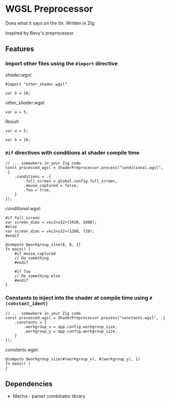 # WGSL Preprocessor

Does what it says on the tin. Written in Zig.

Inspired by Bevy's preprocessor.

## Features
### Import other files using the `#import` directive

*shader.wgsl*:

```wgsl 
#import "other_shader.wgsl"

var b = 10;
```

*other_shader.wgsl*:

```wgsl
var a = 5;
```

*Result*:

```wgsl 
var a = 5;

var b = 10;
```

### `#if` directives with conditions at shader compile time

```zig
// ... somewhere in your Zig code
const processed_wgsl = ShaderPreprocessor.process("conditional.wgsl", .{
    .conditions = .{
        .full_screen = global.config.full_screen,
        .mouse_captured = false,
        .foo = true,
    }
});
```

*conditional.wgsl*:

```wgsl
#if full_screen
var screen_dims = vec2<u32>(1920, 1080);
#else
var screen_dims = vec2<u32>(1280, 720);
#endif

@compute @workgroup_size(8, 8, 1)
fn main() {
    #if mouse_captured
    // Do something
    #endif

    #if foo
    // Do something else
    #endif 
}
```

### Constants to inject into the shader at compile time using `#(constant_ident)`
```zig
// ... somewhere in your Zig code
const processed_wgsl = ShaderPreprocessor.process("constants.wgsl", .{
    .constants = {
        .workgroup_x = app.config.workgroup_size,
        .workgroup_y = app.config.workgroup_size, 
    }
});
```

*constants.wgsl*:

```wgsl
@compute @workgroup_size(#(workgroup_x), #(workgroup_y), 1)
fn main() {
}
```

## Dependencies
- Mecha - parser combinator library
